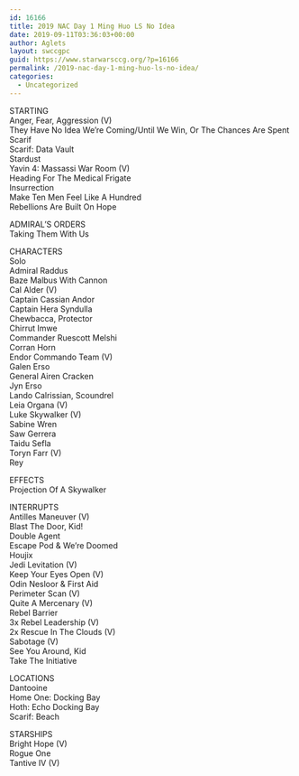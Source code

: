```yaml
---
id: 16166
title: 2019 NAC Day 1 Ming Huo LS No Idea
date: 2019-09-11T03:36:03+00:00
author: Aglets
layout: swccgpc
guid: https://www.starwarsccg.org/?p=16166
permalink: /2019-nac-day-1-ming-huo-ls-no-idea/
categories:
  - Uncategorized
---
```

STARTING  
Anger, Fear, Aggression (V)  
They Have No Idea We&#8217;re Coming/Until We Win, Or The Chances Are Spent  
Scarif  
Scarif: Data Vault  
Stardust  
Yavin 4: Massassi War Room (V)  
Heading For The Medical Frigate  
Insurrection  
Make Ten Men Feel Like A Hundred  
Rebellions Are Built On Hope

ADMIRAL’S ORDERS  
Taking Them With Us

CHARACTERS  
Solo  
Admiral Raddus  
Baze Malbus With Cannon  
Cal Alder (V)  
Captain Cassian Andor  
Captain Hera Syndulla  
Chewbacca, Protector  
Chirrut Imwe  
Commander Ruescott Melshi  
Corran Horn  
Endor Commando Team (V)  
Galen Erso  
General Airen Cracken  
Jyn Erso  
Lando Calrissian, Scoundrel  
Leia Organa (V)  
Luke Skywalker (V)  
Sabine Wren  
Saw Gerrera  
Taidu Sefla  
Toryn Farr (V)  
Rey

EFFECTS  
Projection Of A Skywalker

INTERRUPTS  
Antilles Maneuver (V)  
Blast The Door, Kid!  
Double Agent  
Escape Pod & We&#8217;re Doomed  
Houjix  
Jedi Levitation (V)  
Keep Your Eyes Open (V)  
Odin Nesloor & First Aid&nbsp;  
Perimeter Scan (V)  
Quite A Mercenary (V)  
Rebel Barrier  
3x Rebel Leadership (V)  
2x Rescue In The Clouds (V)  
Sabotage (V)  
See You Around, Kid  
Take The Initiative

LOCATIONS  
Dantooine  
Home One: Docking Bay  
Hoth: Echo Docking Bay  
Scarif: Beach

STARSHIPS  
Bright Hope (V)  
Rogue One  
Tantive IV (V)